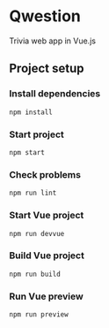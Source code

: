 # Qwestion
Trivia web app in Vue.js

## Project setup

### Install dependencies
```
npm install
```

### Start project
```
npm start
```

### Check problems
```
npm run lint
```

### Start Vue project
```
npm run devvue
```

### Build Vue project
```
npm run build
```

### Run Vue preview
```
npm run preview
```
